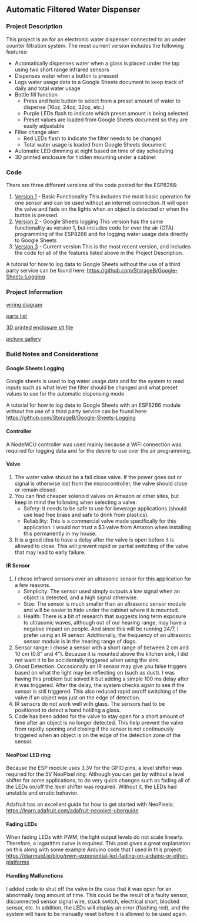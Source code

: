 ## Automatic Filtered Water Dispenser

### Project Description 

This project is an for an electronic water dispenser connected to an under counter filtration system. The most current version includes the following features:

- Automatically dispenses water when a glass is placed under the tap using two short range infrared sensors
- Dispenses water when a button is pressed
- Logs water usage data to a Google Sheets document to keep track of daily and total water usage
- Bottle fill function
  - Press and hold button to select from a preset amount of water to dispense (16oz, 24oz, 32oz, etc.)
  - Purple LEDs flash to indicate which preset amount is being selected
  - Preset values are loaded from Google Sheets document so they are easily adjustable
- Filter change alert
  - Red LEDs flash to indicate the filter needs to be changed
  - Total water usage is loaded from Google Sheets document
- Automatic LED dimming at night based on time of day scheduling 
- 3D printed enclosure for hidden mounting under a cabinet

### Code
There are three different versions of the code posted for the ESP8266:

1. [Version 1](https://github.com/StorageB/Water-Dispenser/blob/master/main_v1.cpp) - Basic Functionality 
This includes the most basic operation for one sensor and can be used without an internet connection. It will open the valve and fade on the lights when an object is detected or when the button is pressed.
2. [Version 2](https://github.com/StorageB/Water-Dispenser/blob/master/main_v2.cpp) - Google Sheets logging
This version has the same functionality as version 1, but includes code for over the air (OTA) programming of the ESP8266 and for logging water usage data directly to Google Sheets
3. [Version 3](https://github.com/StorageB/Water-Dispenser/blob/master/main_v3.cpp) - Current version 
This is the most recent version, and includes the code for all of the features listed above in the Project Description.

A tutorial for how to log data to Google Sheets without the use of a third party service can be found here:
https://github.com/StorageB/Google-Sheets-Logging



### Project Information

[wiring diagram](https://github.com/StorageB/Water-Dispenser/blob/master/wiring-diagram.pdf)

[parts list](https://github.com/StorageB/Water-Dispenser/blob/master/parts-list.md)

[3D printed enclosure stl file](https://github.com/StorageB/Water-Dispenser/blob/master/Enclosure.stl)

[picture gallery](www.imgur.com)



### Build Notes and Considerations

#### Google Sheets Logging

Google sheets is used to log water usage data and for the system to read inputs such as what level the filter should be changed and what preset values to use for the automatic dispensing mode 

A tutorial for how to log data to Google Sheets with an ESP8266 module without the use of a third party service can be found here:
https://github.com/StorageB/Google-Sheets-Logging

#### Controller

A NodeMCU controller was used mainly because a WiFi connection was required for logging data and for the desire to use over the air programming. 

#### Valve

1.  The water valve should be a fail close valve. If the power goes out or signal is otherwise lost from the microcontroller, the valve should close or remain closed.
2.  You can find cheaper solenoid valves on Amazon or other sites, but keep in mind the following when selecting a valve:
      - Safety: It needs to be safe to use for beverage applications (should use lead free brass and safe to drink from plastics). 
      - Reliability: This is a commercial valve made specifically for this application. I would not trust a $3 valve from Amazon when installing this permanently in my house.
3.  It is a good idea to have a delay after the valve is open before it is allowed to close. This will prevent rapid or partial switching of the valve that may lead to early failure.

#### IR Sensor

1. I chose infrared sensors over an ultrasonic sensor for this application for a few reasons. 
   - Simplicity: The sensor used simply outputs a low signal when an object is detected, and a high signal otherwise.
   - Size: The sensor is much smaller than an ultrasonic sensor module and will be easier to hide under the cabinet where it is mounted.
   - Health: There is a bit of research that suggests long term exposure to ultrasonic waves, although out of our hearing range, may have a negative impact on people. And since this will be running 24/7, I prefer using an IR sensor. Additionally, the frequency of an ultrasonic sensor module is in the hearing range of dogs.  
2. Sensor range: I chose a sensor with a short range of between 2 cm and 10 cm (0.8" and 4"). Because it is mounted above the kitchen sink, I did not want it to be accidentally triggered when using the sink.
3. Ghost Detection: Occasionally an IR sensor may give you false triggers based on what the light may be reflecting on (such as dust). I was having this problem but solved it but adding a simple 100 ms delay after it was triggered. After the delay, the system checks again to see if the sensor is still triggered. This also reduced rapid on/off switching of the valve if an object was just on the edge of detection.
4. IR sensors do not work well with glass. The sensors had to be positioned to detect a hand holding a glass. 
5. Code has been added for the valve to stay open for a short amount of time after an object is no longer detected. This help prevent the valve from rapidly opening and closing if the sensor is not continuously triggered when an object is on the edge of the detection zone of the sensor.

#### NeoPixel LED ring

Because the ESP module uses 3.3V for the GPIO pins, a level shifter was required for the 5V NeoPixel ring. Although you can get by without a level shifter for some applications, to do very quick changes such as fading all of the LEDs on/off the level shifter was required. Without it, the LEDs had unstable and erratic behavior.

Adafruit has an excellent guide for how to get started with NeoPixels: https://learn.adafruit.com/adafruit-neopixel-uberguide

#### Fading LEDs

When fading LEDs with PWM, the light output levels do not scale linearly. Therefore, a logarithm curve is required. This post gives a great explanation on this along with some example Arduino code that I used in this project: https://diarmuid.ie/blog/pwm-exponential-led-fading-on-arduino-or-other-platforms

#### Handling Malfunctions

I added code to shut off the valve in the case that it was open for an abnormally long amount of time. This could be the result of a faulty sensor, disconnected sensor signal wire, stuck switch, electrical short, blocked sensor, etc. In addition, the LEDs will display an error (flashing red), and the system will have to be manually reset before it is allowed to be used again.

